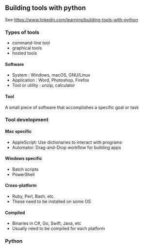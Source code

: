 
## Building tools with python

See https://www.linkedin.com/learning/building-tools-with-python

### Types of tools

 - command-line tool
 - graphical tools
 - hosted tools
 
#### Software
 - System           : Windows, macOS, GNU/Linux
 - Application         : Word, Photoshop, Firefox
 - Tool or utility  : unzip, calculator
 
#### Tool 
A small piece of software that accomplishes a specific goal or task
 

### Tool development

#### Mac specific
 - AppleScript: Use dictionaries to interact with programs
 - Automator: Drag-and-Drop workflow for building apps
 
#### Windows specific
 - Batch scripts
 - PowerShell
 
#### Cross-platform
 - Ruby, Perl, Bash, etc.
 - These need to be installed on some OS
 
#### Compiled
 - Binaries in C#, Go, Swift, Java, etc
 - Usually need to be compiled for each platform

### Python
 